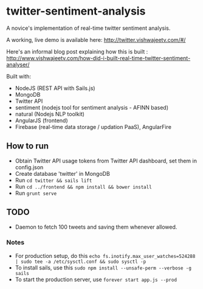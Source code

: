 # twitter-sentiment-analysis

A novice's implementation of real-time twitter sentiment analysis.

A working, live demo is available here: http://twitter.vishwajeetv.com/#/

Here's an informal blog post explaining how this is built : http://www.vishwajeetv.com/how-did-i-built-real-time-twitter-sentiment-analyser/

Built with:
* NodeJS (REST API with Sails.js)
* MongoDB
* Twitter API
* sentiment (nodejs tool for sentiment analysis - AFINN based)
* natural (Nodejs NLP toolkit)
* AngularJS (frontend)
* Firebase (real-time data storage / updation PaaS), AngularFire

## How to run
* Obtain Twitter API usage tokens from Twitter API dashboard, set them in config.json
* Create database 'twitter' in MongoDB
* Run `cd twitter && sails lift`
* Run `cd ../frontend && npm install && bower install`
* Run `grunt serve`

## TODO
* Daemon to fetch 100 tweets and saving them whenever allowed.

### Notes
* For production setup, do this `echo fs.inotify.max_user_watches=524288 | sudo tee -a /etc/sysctl.conf && sudo sysctl -p`
* To install sails, use this `sudo npm install --unsafe-perm --verbose -g sails`
* To start the production server, use `forever start app.js --prod`
